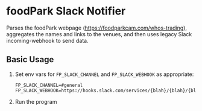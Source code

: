 # foodPark Slack Notifier

Parses the foodPark webpage (https://foodparkcam.com/whos-trading), aggregates the names and links to the venues, and then uses legacy Slack incoming-webhook to send data.

## Basic Usage

1. Set env vars for `FP_SLACK_CHANNEL` and `FP_SLACK_WEBHOOK` as appropriate:
    ``` plaintext
    FP_SLACK_CHANNEL=#general
    FP_SLACK_WEBHOOK=https://hooks.slack.com/services/{blah}/{blah}/{blah}
    ```
1. Run the program